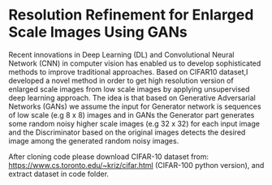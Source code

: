 # Resolution Refinement for Enlarged Scale Images Using GANs
 
Recent innovations in Deep Learning (DL) and Convolutional Neural Network (CNN) in computer vision 
has enabled us to develop sophisticated methods to improve traditional approaches.
Based on CIFAR10 dataset,I developed a novel method in order to get high resolution version of enlarged 
scale images from low scale images by applying unsupervised deep learning approach. 
The idea is that based on Generative Adversarial Networks (GANs) we assume the input for
Generator network is sequences of low scale (e.g 8 x 8) images and in GANs the Generator part generates some random
noisy higher scale images (e.g 32 x 32) for each input image and the Discriminator based on the original
images detects the desired image among the generated random noisy images. 

After cloning code please download CIFAR-10 dataset from: https://www.cs.toronto.edu/~kriz/cifar.html
(CIFAR-100 python version), and extract dataset in code folder.
